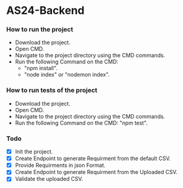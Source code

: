 # AS24-Backend
### How to run the project
- Download the project.
- Open CMD.
- Navigate to the project directory using the CMD commands.
- Run the following Command on the CMD: 
  - "npm install".
  - "node index" or "nodemon index".
### How to run tests of the project
- Download the project.
- Open CMD.
- Navigate to the project directory using the CMD commands.
- Run the following Command on the CMD: "npm test".

### Todo
- [X] Init the project.
- [X] Create Endpoint to generate Requirment from the default CSV.
- [X] Provide Requirments in json Format.
- [X] Create Endpoint to generate Requirment from the Uploaded CSV.
- [X] Validate the uploaded CSV.
